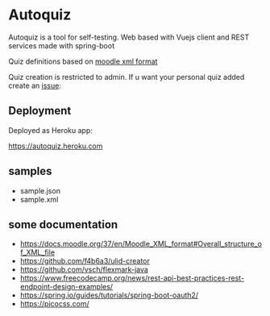 # Autoquiz

Autoquiz is a tool for self-testing.
Web based with Vuejs client and REST services made with spring-boot

Quiz definitions based on [moodle xml format](https://docs.moodle.org/37/en/Moodle_XML_format#Overall_structure_of_XML_file)

Quiz creation is restricted to admin. If u want your personal quiz added create an [issue](issues): 

## Deployment

Deployed as Heroku app:

https://autoquiz.heroku.com

## samples

* sample.json
* sample.xml

## some documentation

* https://docs.moodle.org/37/en/Moodle_XML_format#Overall_structure_of_XML_file
* https://github.com/f4b6a3/ulid-creator
* https://github.com/vsch/flexmark-java
* https://www.freecodecamp.org/news/rest-api-best-practices-rest-endpoint-design-examples/
* https://spring.io/guides/tutorials/spring-boot-oauth2/
* https://picocss.com/